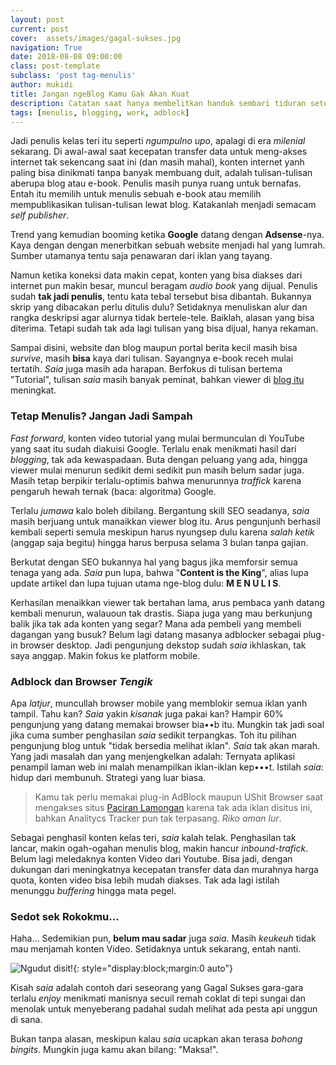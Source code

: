 ```yaml
---
layout: post
current: post
cover:  assets/images/gagal-sukses.jpg
navigation: True
date: 2018-08-08 09:00:00
class: post-template
subclass: 'post tag-menulis'
author: mukidi
title: Jangan ngeBlog Kamu Gak Akan Kuat
description: Catatan saat hanya membelitkan handuk sembari tiduran setelah mandi siang. Berusaha meng-koreksi diri.
tags: [menulis, blogging, work, adblock]
---
```

Jadi penulis kelas teri itu seperti _ngumpulno upo_, apalagi di era _milenial_ sekarang. Di awal-awal saat kecepatan transfer data untuk meng-akses internet tak sekencang saat ini (dan masih mahal), konten internet yanh paling bisa dinikmati tanpa banyak membuang duit, adalah tulisan-tulisan aberupa blog atau e-book. Penulis masih punya ruang untuk bernafas. Entah itu memilih untuk menulis sebuah e-book atau memilih mempublikasikan tulisan-tulisan lewat blog. Katakanlah menjadi semacam _self publisher_.

Trend yang kemudian booming ketika **Google** datang dengan **Adsense**-nya. Kaya dengan dengan menerbitkan sebuah website menjadi hal yang lumrah. Sumber utamanya tentu saja penawaran dari iklan yang tayang.

Namun ketika koneksi data makin cepat, konten  yang bisa diakses dari internet pun makin besar, muncul beragam _audio book_ yang dijual. Penulis sudah **tak jadi penulis**, tentu kata tebal tersebut bisa dibantah. Bukannya skrip yang dibacakan perlu ditulis dulu? Setidaknya menuliskan alur dan rangka deskripsi agar alurnya tidak bertele-tele. Baiklah, alasan yang bisa diterima. Tetapi sudah tak ada lagi tulisan yang bisa dijual, hanya rekaman. 

Sampai disini, website dan blog maupun portal berita kecil masih bisa _survive_, masih **bisa** kaya dari tulisan. Sayangnya e-book receh mulai tertatih. _Saia_ juga masih ada harapan. Berfokus di tulisan bertema "Tutorial", tulisan _saia_ masih banyak peminat, bahkan viewer di [blog itu](https:www.knoacc.org) meningkat.

### Tetap Menulis? Jangan Jadi Sampah

_Fast forward_, konten video tutorial yang mulai bermunculan di YouTube yang saat itu sudah diakuisi Google. Terlalu enak menikmati hasil dari _blogging_, tak ada kewaspadaan. Buta dengan peluang yang ada, hingga viewer mulai menurun sedikit demi sedikit pun masih belum sadar juga. Masih tetap berpikir terlalu-optimis bahwa menurunnya _traffick_ karena pengaruh hewah ternak (baca: algoritma) Google.

Terlalu _jumawa_ kalo boleh dibilang. Bergantung skill SEO seadanya, _saia_ masih berjuang untuk manaikkan viewer blog itu. Arus pengunjunh berhasil kembali seperti semula meskipun harus nyungsep dulu karena _salah ketik_ (anggap saja begitu) hingga harus berpusa selama 3 bulan tanpa gajian. 

Berkutat dengan SEO bukannya hal yang bagus jika memforsir semua tenaga yang ada. _Saia_ pun lupa, bahwa "**Content is the King**", alias lupa update artikel dan lupa tujuan utama nge-blog dulu: **M E N U L I S**.

Kerhasilan menaikkan viewer tak bertahan lama, arus pembaca yanh datang kembali menurun, walauoun tak drastis. Siapa juga yang mau berkunjung balik jika tak ada konten yang segar? Mana ada pembeli yang membeli dagangan yang busuk? Belum lagi datang masanya adblocker sebagai plug-in browser desktop. Jadi pengunjung dekstop sudah _saia_ ikhlaskan, tak saya anggap. Makin fokus ke platform mobile.

### Adblock dan Browser _Tengik_

Apa _latjur_, muncullah browser mobile yang memblokir semua iklan yanh tampil. Tahu kan? _Saia_ yakin _kisanak_ juga pakai kan? Hampir 60% pengunjung yang datang memakai browser bia••b itu. Mungkin tak jadi soal jika cuma sumber penghasilan _saia_ sedikit terpangkas. Toh itu pilihan pengunjung blog untuk "tidak bersedia melihat iklan". _Saia_ tak akan marah. Yang jadi masalah dan yang menjengkelkan adalah: Ternyata aplikasi penampil laman web ini malah menampilkan iklan-iklan kep•••t. Istilah _saia_: hidup dari membunuh. Strategi yang luar biasa. 

> Kamu tak perlu memakai plug-in AdBlock maupun UShit Browser saat mengakses situs [Paciran Lamongan](https://www.paciran.com) karena tak ada iklan disitus ini, bahkan Analitycs Tracker pun tak terpasang. _Riko aman lur_.

Sebagai penghasil konten kelas teri, _saia_ kalah telak. Penghasilan tak lancar, makin ogah-ogahan menulis blog,  makin hancur _inbound-trafick_. Belum lagi meledaknya konten Video dari Youtube. Bisa jadi, dengan dukungan dari meningkatnya kecepatan transfer data dan murahnya harga quota, konten video bisa lebih mudah diakses. Tak ada lagi istilah menunggu _buffering_ hingga mata pegel.

### Sedot sek Rokokmu...

Haha... Sedemikian pun, **belum mau sadar** juga _saia_. Masih _keukeuh_ tidak mau menjamah konten Video. Setidaknya untuk sekarang, entah nanti.

![Ngudut disit!](https://i0.wp.com/www.paciran.com/images/posts/ngudut.jpg?resize=740,416){: style="display:block;margin:0 auto"}

Kisah _saia_ adalah contoh dari seseorang yang Gagal Sukses gara-gara terlalu _enjoy_ menikmati manisnya secuil remah coklat di tepi sungai dan menolak untuk menyeberang padahal sudah melihat ada pesta api unggun di sana.

Bukan tanpa alasan, meskipun kalau _saia_ ucapkan akan terasa _bohong bingits_. Mungkin juga kamu akan bilang: "Maksa!".
